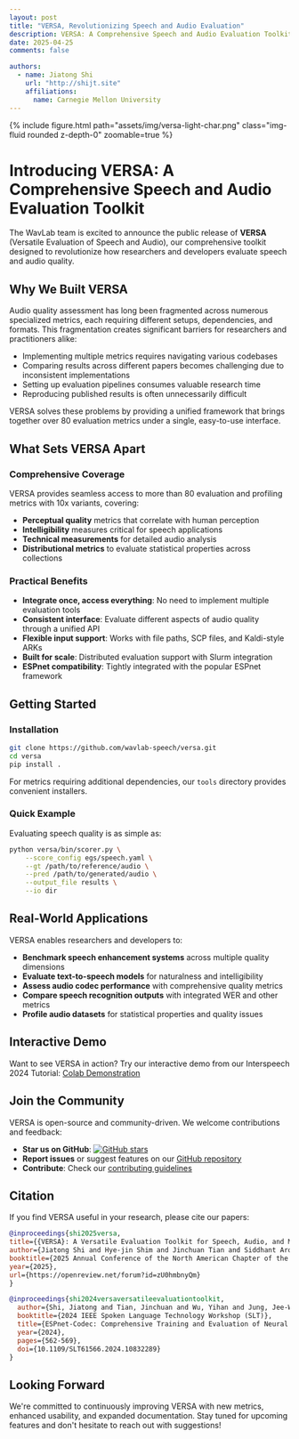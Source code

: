 ```yaml
---
layout: post
title: "VERSA, Revolutionizing Speech and Audio Evaluation"
description: VERSA: A Comprehensive Speech and Audio Evaluation Toolkit
date: 2025-04-25
comments: false

authors:
  - name: Jiatong Shi
    url: "http://shijt.site"
    affiliations:
      name: Carnegie Mellon University
---
```


{% include figure.html path="assets/img/versa-light-char.png" class="img-fluid rounded z-depth-0" zoomable=true %}

# Introducing VERSA: A Comprehensive Speech and Audio Evaluation Toolkit

The WavLab team is excited to announce the public release of **VERSA** (Versatile Evaluation of Speech and Audio), our comprehensive toolkit designed to revolutionize how researchers and developers evaluate speech and audio quality.

## Why We Built VERSA

Audio quality assessment has long been fragmented across numerous specialized metrics, each requiring different setups, dependencies, and formats. This fragmentation creates significant barriers for researchers and practitioners alike:

- Implementing multiple metrics requires navigating various codebases
- Comparing results across different papers becomes challenging due to inconsistent implementations
- Setting up evaluation pipelines consumes valuable research time
- Reproducing published results is often unnecessarily difficult

VERSA solves these problems by providing a unified framework that brings together over 80 evaluation metrics under a single, easy-to-use interface.

## What Sets VERSA Apart

### Comprehensive Coverage

VERSA provides seamless access to more than 80 evaluation and profiling metrics with 10x variants, covering:

- **Perceptual quality** metrics that correlate with human perception
- **Intelligibility** measures critical for speech applications
- **Technical measurements** for detailed audio analysis
- **Distributional metrics** to evaluate statistical properties across collections

### Practical Benefits

- **Integrate once, access everything**: No need to implement multiple evaluation tools
- **Consistent interface**: Evaluate different aspects of audio quality through a unified API
- **Flexible input support**: Works with file paths, SCP files, and Kaldi-style ARKs
- **Built for scale**: Distributed evaluation support with Slurm integration
- **ESPnet compatibility**: Tightly integrated with the popular ESPnet framework

## Getting Started

### Installation

```bash
git clone https://github.com/wavlab-speech/versa.git
cd versa
pip install .
```

For metrics requiring additional dependencies, our `tools` directory provides convenient installers.

### Quick Example

Evaluating speech quality is as simple as:

```bash
python versa/bin/scorer.py \
    --score_config egs/speech.yaml \
    --gt /path/to/reference/audio \
    --pred /path/to/generated/audio \
    --output_file results \
    --io dir
```

## Real-World Applications

VERSA enables researchers and developers to:

- **Benchmark speech enhancement systems** across multiple quality dimensions
- **Evaluate text-to-speech models** for naturalness and intelligibility
- **Assess audio codec performance** with comprehensive quality metrics
- **Compare speech recognition outputs** with integrated WER and other metrics
- **Profile audio datasets** for statistical properties and quality issues

## Interactive Demo

Want to see VERSA in action? Try our interactive demo from our Interspeech 2024 Tutorial:
[Colab Demonstration](https://colab.research.google.com/drive/11c0vZxbSa8invMSfqM999tI3MnyAVsOp?usp=sharing)

## Join the Community

VERSA is open-source and community-driven. We welcome contributions and feedback:

- **Star us on GitHub**: [![GitHub stars](https://img.shields.io/github/stars/wavlab-speech/versa?style=social)](https://github.com/wavlab-speech/versa/stargazers)
- **Report issues** or suggest features on our [GitHub repository](https://github.com/wavlab-speech/versa)
- **Contribute**: Check our [contributing guidelines](https://github.com/wavlab-speech/versa/blob/main/docs/contributing.md)

## Citation

If you find VERSA useful in your research, please cite our papers:

```bibtex
@inproceedings{shi2025versa,
title={{VERSA}: A Versatile Evaluation Toolkit for Speech, Audio, and Music},
author={Jiatong Shi and Hye-jin Shim and Jinchuan Tian and Siddhant Arora and Haibin Wu and Darius Petermann and Jia Qi Yip and You Zhang and Yuxun Tang and Wangyou Zhang and Dareen Safar Alharthi and Yichen Huang and Koichi Saito and Jionghao Han and Yiwen Zhao and Chris Donahue and Shinji Watanabe},
booktitle={2025 Annual Conference of the North American Chapter of the Association for Computational Linguistics -- System Demonstration Track},
year={2025},
url={https://openreview.net/forum?id=zU0hmbnyQm}
}

@inproceedings{shi2024versaversatileevaluationtoolkit,
  author={Shi, Jiatong and Tian, Jinchuan and Wu, Yihan and Jung, Jee-Weon and Yip, Jia Qi and Masuyama, Yoshiki and Chen, William and Wu, Yuning and Tang, Yuxun and Baali, Massa and Alharthi, Dareen and Zhang, Dong and Deng, Ruifan and Srivastava, Tejes and Wu, Haibin and Liu, Alexander and Raj, Bhiksha and Jin, Qin and Song, Ruihua and Watanabe, Shinji},
  booktitle={2024 IEEE Spoken Language Technology Workshop (SLT)}, 
  title={ESPnet-Codec: Comprehensive Training and Evaluation of Neural Codecs For Audio, Music, and Speech}, 
  year={2024},
  pages={562-569},
  doi={10.1109/SLT61566.2024.10832289}
}
```

## Looking Forward

We're committed to continuously improving VERSA with new metrics, enhanced usability, and expanded documentation. Stay tuned for upcoming features and don't hesitate to reach out with suggestions!

